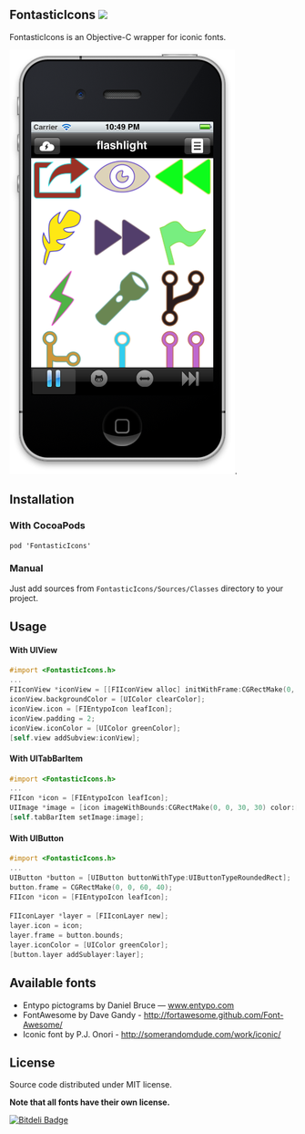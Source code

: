 ## FontasticIcons ![](http://cocoapod-badges.herokuapp.com/v/FontasticIcons/badge.png)

FontasticIcons is an Objective-C wrapper for iconic fonts.

![FontasticIcons example](https://github.com/AlexDenisov/FontasticIcons/blob/master/example.png?raw=true).

## Installation

### With CocoaPods

    pod 'FontasticIcons'

### Manual

Just add sources from `FontasticIcons/Sources/Classes` directory to your project.
 
## Usage

#### With UIView

```objective-c
#import <FontasticIcons.h>
...
FIIconView *iconView = [[FIIconView alloc] initWithFrame:CGRectMake(0, 0, 50, 50)];
iconView.backgroundColor = [UIColor clearColor];
iconView.icon = [FIEntypoIcon leafIcon];
iconView.padding = 2;
iconView.iconColor = [UIColor greenColor];
[self.view addSubview:iconView];
```

#### With UITabBarItem

```objective-c
#import <FontasticIcons.h>
...
FIIcon *icon = [FIEntypoIcon leafIcon];    
UIImage *image = [icon imageWithBounds:CGRectMake(0, 0, 30, 30) color:[UIColor blackColor]];
[self.tabBarItem setImage:image];
```

#### With UIButton

```objective-c
#import <FontasticIcons.h>
...
UIButton *button = [UIButton buttonWithType:UIButtonTypeRoundedRect];
button.frame = CGRectMake(0, 0, 60, 40);
FIIcon *icon = [FIEntypoIcon leafIcon];    

FIIconLayer *layer = [FIIconLayer new];
layer.icon = icon;
layer.frame = button.bounds;
layer.iconColor = [UIColor greenColor];
[button.layer addSublayer:layer];
```

## Available fonts

 - Entypo pictograms by Daniel Bruce — www.entypo.com
 - FontAwesome by Dave Gandy - http://fortawesome.github.com/Font-Awesome/
 - Iconic font by P.J. Onori - http://somerandomdude.com/work/iconic/

## License

Source code distributed under MIT license.

**Note that all fonts have their own license.**



[![Bitdeli Badge](https://d2weczhvl823v0.cloudfront.net/AlexDenisov/fontasticicons/trend.png)](https://bitdeli.com/free "Bitdeli Badge")

